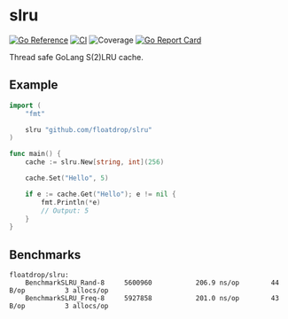 # slru
[![Go Reference](https://pkg.go.dev/badge/github.com/floatdrop/slru.svg)](https://pkg.go.dev/github.com/floatdrop/slru)
[![CI](https://github.com/floatdrop/slru/actions/workflows/ci.yml/badge.svg)](https://github.com/floatdrop/slru/actions/workflows/ci.yml)
![Coverage](https://img.shields.io/badge/Coverage-75.8%25-yellow)
[![Go Report Card](https://goreportcard.com/badge/github.com/floatdrop/slru)](https://goreportcard.com/report/github.com/floatdrop/slru)

Thread safe GoLang S(2)LRU cache.

## Example

```go
import (
	"fmt"

	slru "github.com/floatdrop/slru"
)

func main() {
	cache := slru.New[string, int](256)

	cache.Set("Hello", 5)

	if e := cache.Get("Hello"); e != nil {
		fmt.Println(*e)
		// Output: 5
	}
}
```

## Benchmarks

```
floatdrop/slru:
	BenchmarkSLRU_Rand-8   	 5600960	       206.9 ns/op	      44 B/op	       3 allocs/op
	BenchmarkSLRU_Freq-8   	 5927858	       201.0 ns/op	      43 B/op	       3 allocs/op
```
